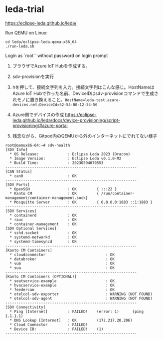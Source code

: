 # leda-trial

https://eclipse-leda.github.io/leda/



Run QEMU on Linux:

```
cd leda/eclipse-leda-qemu-x86_64
./run-leda.sh
```
Login as `root`` without password on login prompt

1. ブラウザでAzure IoT Hubを作成する。
1. sdv-provisionを実行
1. hを押して、接続文字列を入力。接続文字列はこんな感じ。HostNameはAzure IoT Hubで作った名前、DeviceIDはsdv-provisionコマンドで生成されモノに置き換えること。`HostName=leda-test.azure-devices.net;DeviceId=52-54-00-12-34-56`
1. Azure側でデバイスの作成 https://eclipse-leda.github.io/leda/docs/device-provisioning/script-provisioning/#azure-portal

1. 残念ながら、Gitpod内のQEMUから外のインターネットにでれてない様子
```
root@qemux86-64:~# sdv-health
[SDV Info]
  * OS Release:             : Eclipse Leda 2023 (Dracon)
  * Image Version:          : Eclipse Leda v0.1.0-M2
  * Build Time:             : 20230504070553
-----------------------------------------------------------
[CAN Status]
  * can0                    : OK
-----------------------------------------------------------
[SDV Ports]
  * OpenSSH                 : OK         { :::22 }
  * Kanto CM                : OK         { /run/container-management/container-management.sock}
  * Mosquitto Server        : OK         { 0.0.0.0:1883 ::1:1883 }
-----------------------------------------------------------
[SDV Services]
  * containerd              : OK
  * rauc                    : OK
  * container-management    : OK
[SDV Optional Services]
  * sshd.socket             : OK
  * systemd-networkd        : OK
  * systemd-timesyncd       : OK
-----------------------------------------------------------
[Kanto CM Containers]
  * cloudconnector                           : OK
  * databroker                               : OK
  * vum                                      : OK
  * sua                                      : OK
-----------------------------------------------------------
[Kanto CM Containers (OPTIONAL)]
  * seatservice-example                      : OK
  * hvacservice-example                      : OK
  * feedercan                                : OK
  * otelcol-sdv-exporter                     : WARNING (NOT FOUND)
  * otelcol-sdv-agent                        : WARNING (NOT FOUND)
-----------------------------------------------------------
[SDV Connectivity]
  * Ping [Internet]         : FAILED!    (error: 1)      (ping 1.1.1.1)
  * DNS Lookup [Internet]   : OK         (172.217.20.206)
  * Cloud Connector         : FAILED!
  * Device ID:              : FAILED!    (1)
-----------------------------------------------------------
```